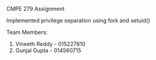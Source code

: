 CMPE 279 Assignment

Implemented privilege separation using fork and setuid()

Team Members:
1) Vineeth Reddy - 015227810
2) Gunjal Gupta - 014560715

